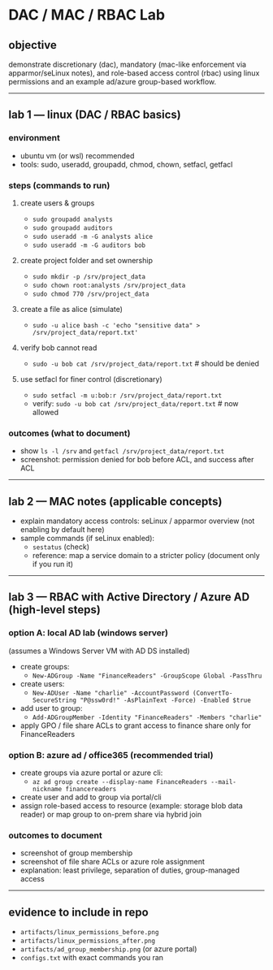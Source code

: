 # DAC / MAC / RBAC Lab

## objective
demonstrate discretionary (dac), mandatory (mac-like enforcement via apparmor/seLinux notes), and role-based access control (rbac) using linux permissions and an example ad/azure group-based workflow.

---

## lab 1 — linux (DAC / RBAC basics)

### environment
- ubuntu vm (or wsl) recommended
- tools: sudo, useradd, groupadd, chmod, chown, setfacl, getfacl

### steps (commands to run)
1. create users & groups
   - `sudo groupadd analysts`
   - `sudo groupadd auditors`
   - `sudo useradd -m -G analysts alice`
   - `sudo useradd -m -G auditors bob`

2. create project folder and set ownership
   - `sudo mkdir -p /srv/project_data`
   - `sudo chown root:analysts /srv/project_data`
   - `sudo chmod 770 /srv/project_data`

3. create a file as alice (simulate)
   - `sudo -u alice bash -c 'echo "sensitive data" > /srv/project_data/report.txt'`

4. verify bob cannot read
   - `sudo -u bob cat /srv/project_data/report.txt`  # should be denied

5. use setfacl for finer control (discretionary)
   - `sudo setfacl -m u:bob:r /srv/project_data/report.txt`
   - verify: `sudo -u bob cat /srv/project_data/report.txt`  # now allowed

### outcomes (what to document)
- show `ls -l /srv` and `getfacl /srv/project_data/report.txt`
- screenshot: permission denied for bob before ACL, and success after ACL

---

## lab 2 — MAC notes (applicable concepts)
- explain mandatory access controls: seLinux / apparmor overview (not enabling by default here)
- sample commands (if seLinux enabled):
  - `sestatus` (check)
  - reference: map a service domain to a stricter policy (document only if you run it)

---

## lab 3 — RBAC with Active Directory / Azure AD (high-level steps)

### option A: local AD lab (windows server)
(assumes a Windows Server VM with AD DS installed)
- create groups:
  - `New-ADGroup -Name "FinanceReaders" -GroupScope Global -PassThru`
- create users:
  - `New-ADUser -Name "charlie" -AccountPassword (ConvertTo-SecureString "P@ssw0rd!" -AsPlainText -Force) -Enabled $true`
- add user to group:
  - `Add-ADGroupMember -Identity "FinanceReaders" -Members "charlie"`
- apply GPO / file share ACLs to grant access to finance share only for FinanceReaders

### option B: azure ad / office365 (recommended trial)
- create groups via azure portal or azure cli:
  - `az ad group create --display-name FinanceReaders --mail-nickname financereaders`
- create user and add to group via portal/cli
- assign role-based access to resource (example: storage blob data reader) or map group to on-prem share via hybrid join

### outcomes to document
- screenshot of group membership
- screenshot of file share ACLs or azure role assignment
- explanation: least privilege, separation of duties, group-managed access

---

## evidence to include in repo
- `artifacts/linux_permissions_before.png`
- `artifacts/linux_permissions_after.png`
- `artifacts/ad_group_membership.png` (or azure portal)
- `configs.txt` with exact commands you ran

